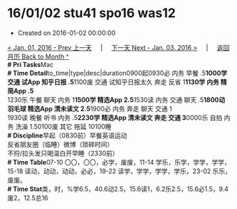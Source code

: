 # 16/01/02 stu41 spo16 was12

* Created on 2016-01-02 00:00:00

[&lt; Jan. 01, 2016 - Prev 上一天](d01.md)     \|     [下一天 Next - Jan. 03, 2016 &gt;](d03.md)     \|     [返回月历 Back to Month ^](index.md)   
**\# Pri Tasks**Mac  
**\# Time Detail**to\_time\|type\|desc\|duration0900起0930必 内务 早餐 .5**1000学 交通 试App 知乎日报 .5**1100废 交通 试知乎日报太久 奔走 反省 1**1130学 内务 精简App .5**  
1230乐 午餐 聊天 内务 1**1500学 精选App 2.5**1530读 内务 交通 聊天 .5**1800动 羽毛球 精选App 清未读文 2.5**1900必 内务 奔走 聊天 交通 1  
1930读 晚餐 听书 内务 .5**2230学 精选App 清未读文 奔走 交通 3**0000乐 自拍 内务 洗澡 1.50100废 其它 拖延 10100睡  
**\# Discipline**早起（0830前）早餐英语运动  
反省朋友圈（临睡）微博（琐碎时间）  
不捋/拉头发只喝温白开早睡（2330前）  
**\# Time Table**07-10 〇〇，〇〇，必学，废废，11-14 学乐，乐学，学学，学学，15-18 读动，动动，动动，必必，19-22 读学，学学，学学，学乐，23-02 乐乐，废废。  
**\# Time Stat**类，时，%学6.5，40.6动2.5，15.6读1，6.2乐2.5，15.6必1.5，9.4废2，12.5总16


